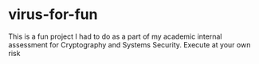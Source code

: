 # virus-for-fun
This is a fun project I had to do as a part of my academic internal assessment for Cryptography and Systems Security. Execute at your own risk
